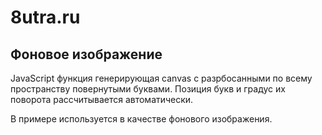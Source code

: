 # 8utra.ru

## Фоновое изображение

JavaScript функция генерирующая canvas с разрбосанными по всему пространству повернутыми буквами. Позиция букв и градус их поворота рассчитывается автоматически.

В примере используется в качестве фонового изображения.
